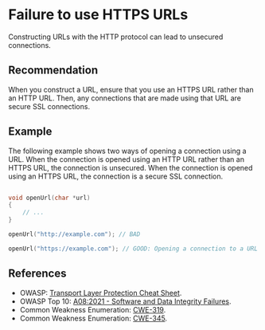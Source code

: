 # Failure to use HTTPS URLs
Constructing URLs with the HTTP protocol can lead to unsecured connections.


## Recommendation
When you construct a URL, ensure that you use an HTTPS URL rather than an HTTP URL. Then, any connections that are made using that URL are secure SSL connections.


## Example
The following example shows two ways of opening a connection using a URL. When the connection is opened using an HTTP URL rather than an HTTPS URL, the connection is unsecured. When the connection is opened using an HTTPS URL, the connection is a secure SSL connection.


```cpp

void openUrl(char *url)
{
	// ...
}

openUrl("http://example.com"); // BAD

openUrl("https://example.com"); // GOOD: Opening a connection to a URL using HTTPS enforces SSL.

```

## References
* OWASP: [Transport Layer Protection Cheat Sheet](https://cheatsheetseries.owasp.org/cheatsheets/Transport_Layer_Protection_Cheat_Sheet.html).
* OWASP Top 10: [A08:2021 - Software and Data Integrity Failures](https://owasp.org/Top10/A08_2021-Software_and_Data_Integrity_Failures/).
* Common Weakness Enumeration: [CWE-319](https://cwe.mitre.org/data/definitions/319.html).
* Common Weakness Enumeration: [CWE-345](https://cwe.mitre.org/data/definitions/345.html).
